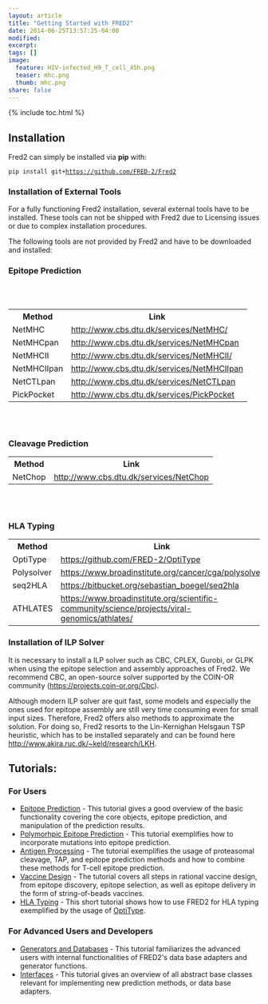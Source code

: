 ```yaml
---
layout: article
title: "Getting Started with FRED2"
date: 2014-06-25T13:57:25-04:00
modified:
excerpt:
tags: []
image:
  feature: HIV-infected_H9_T_cell_45h.png
  teaser: mhc.png
  thumb: mhc.png
share: false
---
```

{% include toc.html %}

## Installation

Fred2 can simply be installed via <b>pip</b> with:

<code>pip install git+https://github.com/FRED-2/Fred2</code>

### Installation of External Tools

For a fully functioning Fred2 installation, several external tools have to be installed. These tools can not be shipped
with Fred2 due to Licensing issues or due to complex installation procedures.

The following tools are not provided by Fred2 and have to be downloaded and installed:

<html>

<h3> Epitope Prediction </h3>
<br></br>
<table>
<tr>
<th>Method</th><th>Link</th>
</tr>
<tr>
<td>NetMHC</td><td> <a href="http://www.cbs.dtu.dk/services/NetMHC/">http://www.cbs.dtu.dk/services/NetMHC/</a></td>
</tr>
<tr>
<td>NetMHCpan</td><td> <a href="http://www.cbs.dtu.dk/services/NetMHCpan/">http://www.cbs.dtu.dk/services/NetMHCpan</a></td>
</tr>
<tr>
<td>NetMHCII</td><td><a href="http://www.cbs.dtu.dk/services/NetMHCII/">http://www.cbs.dtu.dk/services/NetMHCII/</a></td>
</tr>
<tr>
<td>NetMHCIIpan</td><td><a href="http://www.cbs.dtu.dk/services/NetMHCIIpan/">http://www.cbs.dtu.dk/services/NetMHCIIpan</a></td>
</tr>
<tr>
<td>NetCTLpan</td><td><a href="http://www.cbs.dtu.dk/services/NetCTLpan">http://www.cbs.dtu.dk/services/NetCTLpan</a></td>
</tr>
<tr>
<td>PickPocket</td><td><a href="http://www.cbs.dtu.dk/services/PickPocket/">http://www.cbs.dtu.dk/services/PickPocket</a></td>
</tr>
</table>

<br></br>
<h3> Cleavage Prediction </h3>
<table>
<tr>
<th>Method</th><th>Link</th>
</tr>
<tr>
<td>NetChop</td><td><a href="http://www.cbs.dtu.dk/services/NetChop/">http://www.cbs.dtu.dk/services/NetChop</a></td>
</tr>
</table>
<br></br>

<h3> HLA Typing </h3>
<table>
<tr>
<th>Method</th><th>Link</th>
</tr>
<tr>
<td>OptiType</td><td><a href="https://github.com/FRED-2/OptiType/">https://github.com/FRED-2/OptiType</a></td>
</tr>
<tr>
<td>Polysolver</td><td><a href="https://www.broadinstitute.org/cancer/cga/polysolver/">https://www.broadinstitute.org/cancer/cga/polysolver</a></td>
</tr>
<tr>
<td>seq2HLA</td><td><a href="https://bitbucket.org/sebastian_boegel/seq2hla/">https://bitbucket.org/sebastian_boegel/seq2hla</a></td>
</tr>
<tr>
<td>ATHLATES</td><td><a href="https://www.broadinstitute.org/scientific-community/science/projects/viral-genomics/athlates/">https://www.broadinstitute.org/scientific-community/science/projects/viral-genomics/athlates/</a></td>
</tr>
</table>
</html>

### Installation of ILP Solver

It is necessary to install a ILP solver such as CBC, CPLEX, Gurobi, or GLPK when using the epitope selection and 
assembly approaches of Fred2. We recommend CBC, an open-source solver supported by the COIN-OR community 
(<a href="https://projects.coin-or.org/Cbc">https://projects.coin-or.org/Cbc</a>).

Although modern ILP solver are quit fast, some models and especially the ones used for epitope assembly are still very time consuming even for small input sizes. 
Therefore, Fred2 offers also methods to approximate the solution. For doing so, Fred2 resorts to the Lin-Kernighan Helsgaun TSP heuristic, which has to be installed separately and can be found here <a href="http://www.akira.ruc.dk/~keld/research/LKH/">http://www.akira.ruc.dk/~keld/research/LKH</a>. 

## Tutorials:

### For Users
- [Epitope Prediction](https://github.com/FRED-2/Fred2/blob/master/Fred2/tutorials/EpitopePrediction.ipynb) - This tutorial gives a good overview of the basic functionality covering the core objects, epitope prediction, and manipulation of the prediction results.
- [Polymorhpic Epitope Prediction](https://github.com/FRED-2/Fred2/blob/master/Fred2/tutorials/PolymorphicEpitopePrediction.ipynb) - This tutorial exemplifies how to incorporate mutations into epitope prediction.
- [Antigen Processing](https://github.com/FRED-2/Fred2/blob/master/Fred2/tutorials/CleavageAndTAPPrediction.ipynb) - The tutorial exemplifies the usage of proteasomal cleavage, TAP, and epitope prediction methods and how to combine these methods for T-cell epitope prediction.
- [Vaccine Design](https://github.com/FRED-2/Fred2/blob/master/Fred2/tutorials/VaccineDesign.ipynb) - The tutorial covers all steps in rational vaccine design, from epitope discovery, epitope selection, as well as epitope delivery in the form of string-of-beads vaccines.
- [HLA Typing](https://github.com/FRED-2/Fred2/blob/master/Fred2/tutorials/HLATyping.ipynb) - This short tutorial shows how to use FRED2 for HLA typing exemplified by the usage of [OptiType]().

### For Advanced Users and Developers
- [Generators and Databases](https://github.com/FRED-2/Fred2/blob/master/Fred2/tutorials/GeneratorsAndDatabaseAccess.ipynb) - This tutorial familiarizes the advanced users with internal functionalities of FRED2's data base adapters and generator functions.
- [Interfaces](https://github.com/FRED-2/Fred2/blob/master/Fred2/tutorials/ImplementingNewMethods.ipynb) - This tutorial gives an overview of all abstract base classes relevant for implementing new prediction methods, or data base adapters.

